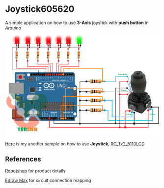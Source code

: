 # Joystick605620

A simple application on how to use **3-Axis** joystick with **push button** in *Arduino*

![Image1](References/ConnectionLEDs.jpg?raw=true "Circuit connection example")

[Here](https://github.com/Tarsier-Marianz/RC_Tx2_5110LCD) is my another sample on how to use **Joystick**, [RC_Tx2_5110LCD](https://github.com/Tarsier-Marianz/RC_Tx2_5110LCD)

## References

[Robotshop](http://www.robotshop.com/en/3-axis-joystick-w-button.html) for product details

[Edraw Max](https://www.edrawsoft.com/) for circuit connection mapping